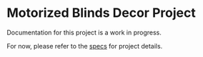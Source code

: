 # Motorized Blinds Decor Project
Documentation for this project is a work in progress.

For now, please refer to the [specs](specs.yaml) for project details.
